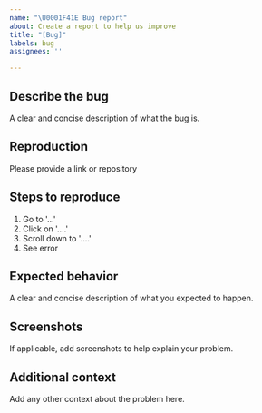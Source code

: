 ```yaml
---
name: "\U0001F41E Bug report"
about: Create a report to help us improve
title: "[Bug]"
labels: bug
assignees: ''

---
```


## Describe the bug

A clear and concise description of what the bug is.

## Reproduction

Please provide a link or repository

## Steps to reproduce

1. Go to '...'
2. Click on '....'
3. Scroll down to '....'
4. See error

## Expected behavior

A clear and concise description of what you expected to happen.

## Screenshots

If applicable, add screenshots to help explain your problem.

## Additional context

Add any other context about the problem here.
